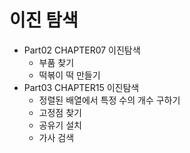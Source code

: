# 이진 탐색

* Part02 CHAPTER07 이진탐색
  * 부품 찾기
  * 떡볶이 떡 만들기
* Part03 CHAPTER15 이진탐색
  * 정렬된 배열에서 특정 수의 개수 구하기
  * 고정점 찾기
  * 공유기 설치
  * 가사 검색 